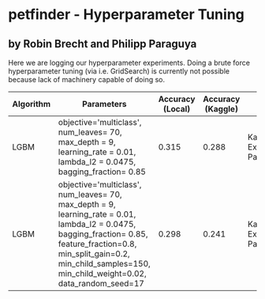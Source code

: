 # petfinder  - Hyperparameter Tuning
## by Robin Brecht and Philipp Paraguya

Here we are logging our hyperparameter experiments. Doing a brute force hyperparameter tuning (via i.e. GridSearch) is currently not possible because lack of machinery capable of doing so.

Algorithm | Parameters | Accuracy (Local) | Accuracy (Kaggle) | Notes
--- | --- | --- | --- | ---
LGBM | objective='multiclass', num_leaves= 70, max_depth = 9, learning_rate = 0.01, lambda_l2 = 0.0475, bagging_fraction= 0.85 | 0.315 | 0.288 | Kaggle Example Parameters
LGBM | objective='multiclass', num_leaves= 70, max_depth = 9, learning_rate = 0.01, lambda_l2 = 0.0475, bagging_fraction= 0.85, feature_fraction=0.8, min_split_gain=0.2, min_child_samples=150, min_child_weight=0.02, data_random_seed=17 | 0.298 | 0.241 | Kaggle Example Parameters
